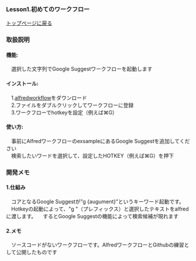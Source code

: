### <font size=3>Lesson1.初めてのワークフロー</font><br>
[トップページに戻る](https://kitanotamotsu.github.io/)
### <font size=3>取扱説明</font>
#### 機能:
　選択した文字列でGoogle Suggestワークフローを起動します
#### インストール:
　1.[alfredworkflow](https://github.com/KitanoTamotsu/googlesuggest/files/6721029/google.suggest.by.selected.text.alfredworkflow.zip)をダウンロード 
<br>　2.ファイルをダブルクリックしてワークフローに登録
<br>　3.ワークフローでhotkeyを設定（例えば⌘G）
#### 使い方:
　事前にAlfredワークフローのexsampleにあるGoogle Suggestを追加してください
<br>　検索したいワードを選択して、設定したHOTKEY（例えば⌘G）を押下
<br>
### <font size=3>開発メモ</font>
#### 1.仕組み
　コアとなるGoogle Suggestが”g {augument}”というキーワード起動です。
　Hotkeyの起動によって、"g "（プレフィックス）と選択したテキストをalfredに渡します。
　するとGoogle Suggestの機能によって検索候補が現れます
#### 2.メモ
　ソースコードがないワークフローです。AlfredワークフローとGithubの練習として公開したものです

